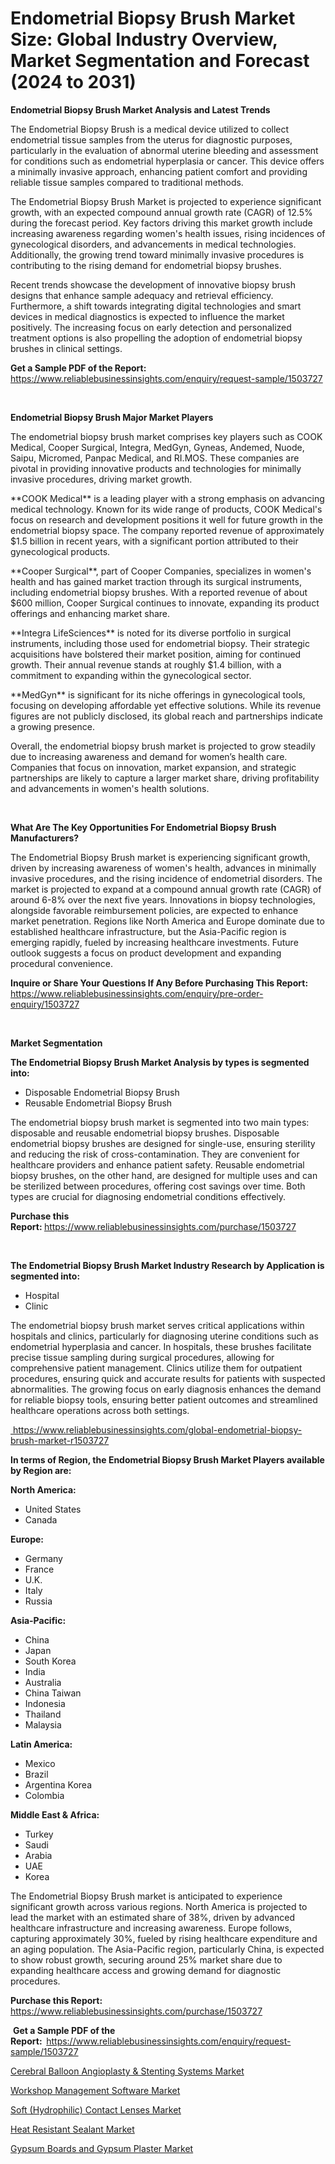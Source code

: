 <p><h1>Endometrial Biopsy Brush Market Size: Global Industry Overview, Market Segmentation and Forecast (2024 to 2031)</h1></p><p><strong>Endometrial Biopsy Brush Market Analysis and Latest Trends</strong></p>
<p><p>The Endometrial Biopsy Brush is a medical device utilized to collect endometrial tissue samples from the uterus for diagnostic purposes, particularly in the evaluation of abnormal uterine bleeding and assessment for conditions such as endometrial hyperplasia or cancer. This device offers a minimally invasive approach, enhancing patient comfort and providing reliable tissue samples compared to traditional methods.</p><p>The Endometrial Biopsy Brush Market is projected to experience significant growth, with an expected compound annual growth rate (CAGR) of 12.5% during the forecast period. Key factors driving this market growth include increasing awareness regarding women's health issues, rising incidences of gynecological disorders, and advancements in medical technologies. Additionally, the growing trend toward minimally invasive procedures is contributing to the rising demand for endometrial biopsy brushes.</p><p>Recent trends showcase the development of innovative biopsy brush designs that enhance sample adequacy and retrieval efficiency. Furthermore, a shift towards integrating digital technologies and smart devices in medical diagnostics is expected to influence the market positively. The increasing focus on early detection and personalized treatment options is also propelling the adoption of endometrial biopsy brushes in clinical settings.</p></p>
<p><strong>Get a Sample PDF of the Report:&nbsp;</strong> <a href="https://www.reliablebusinessinsights.com/enquiry/request-sample/1503727?utm_campaign=1109&utm_medium=2&utm_source=Github&utm_content=ia&utm_term=27092024&utm_id=endometrial-biopsy-brush">https://www.reliablebusinessinsights.com/enquiry/request-sample/1503727</a></p>
<p>&nbsp;</p>
<p><strong>Endometrial Biopsy Brush Major Market Players</strong></p>
<p><p>The endometrial biopsy brush market comprises key players such as COOK Medical, Cooper Surgical, Integra, MedGyn, Gyneas, Andemed, Nuode, Saipu, Micromed, Panpac Medical, and RI.MOS. These companies are pivotal in providing innovative products and technologies for minimally invasive procedures, driving market growth.</p><p>**COOK Medical** is a leading player with a strong emphasis on advancing medical technology. Known for its wide range of products, COOK Medical's focus on research and development positions it well for future growth in the endometrial biopsy space. The company reported revenue of approximately $1.5 billion in recent years, with a significant portion attributed to their gynecological products.</p><p>**Cooper Surgical**, part of Cooper Companies, specializes in women's health and has gained market traction through its surgical instruments, including endometrial biopsy brushes. With a reported revenue of about $600 million, Cooper Surgical continues to innovate, expanding its product offerings and enhancing market share.</p><p>**Integra LifeSciences** is noted for its diverse portfolio in surgical instruments, including those used for endometrial biopsy. Their strategic acquisitions have bolstered their market position, aiming for continued growth. Their annual revenue stands at roughly $1.4 billion, with a commitment to expanding within the gynecological sector.</p><p>**MedGyn** is significant for its niche offerings in gynecological tools, focusing on developing affordable yet effective solutions. While its revenue figures are not publicly disclosed, its global reach and partnerships indicate a growing presence.</p><p>Overall, the endometrial biopsy brush market is projected to grow steadily due to increasing awareness and demand for women’s health care. Companies that focus on innovation, market expansion, and strategic partnerships are likely to capture a larger market share, driving profitability and advancements in women's health solutions.</p></p>
<p>&nbsp;</p>
<p><strong>What Are The Key Opportunities For Endometrial Biopsy Brush Manufacturers?</strong></p>
<p><p>The Endometrial Biopsy Brush market is experiencing significant growth, driven by increasing awareness of women's health, advances in minimally invasive procedures, and the rising incidence of endometrial disorders. The market is projected to expand at a compound annual growth rate (CAGR) of around 6-8% over the next five years. Innovations in biopsy technologies, alongside favorable reimbursement policies, are expected to enhance market penetration. Regions like North America and Europe dominate due to established healthcare infrastructure, but the Asia-Pacific region is emerging rapidly, fueled by increasing healthcare investments. Future outlook suggests a focus on product development and expanding procedural convenience.</p></p>
<p><strong>Inquire or Share Your Questions If Any Before Purchasing This Report:</strong> <a href="https://www.reliablebusinessinsights.com/enquiry/pre-order-enquiry/1503727?utm_campaign=1109&utm_medium=2&utm_source=Github&utm_content=ia&utm_term=27092024&utm_id=endometrial-biopsy-brush">https://www.reliablebusinessinsights.com/enquiry/pre-order-enquiry/1503727</a></p>
<p>&nbsp;</p>
<p><strong>Market Segmentation</strong></p>
<p><strong>The Endometrial Biopsy Brush Market Analysis by types is segmented into:</strong></p>
<p><ul><li>Disposable Endometrial Biopsy Brush</li><li>Reusable Endometrial Biopsy Brush</li></ul></p>
<p><p>The endometrial biopsy brush market is segmented into two main types: disposable and reusable endometrial biopsy brushes. Disposable endometrial biopsy brushes are designed for single-use, ensuring sterility and reducing the risk of cross-contamination. They are convenient for healthcare providers and enhance patient safety. Reusable endometrial biopsy brushes, on the other hand, are designed for multiple uses and can be sterilized between procedures, offering cost savings over time. Both types are crucial for diagnosing endometrial conditions effectively.</p></p>
<p><strong>Purchase this Report:&nbsp;</strong><a href="https://www.reliablebusinessinsights.com/purchase/1503727?utm_campaign=1109&utm_medium=2&utm_source=Github&utm_content=ia&utm_term=27092024&utm_id=endometrial-biopsy-brush">https://www.reliablebusinessinsights.com/purchase/1503727</a></p>
<p>&nbsp;</p>
<p><strong>The Endometrial Biopsy Brush Market Industry Research by Application is segmented into:</strong></p>
<p><ul><li>Hospital</li><li>Clinic</li></ul></p>
<p><p>The endometrial biopsy brush market serves critical applications within hospitals and clinics, particularly for diagnosing uterine conditions such as endometrial hyperplasia and cancer. In hospitals, these brushes facilitate precise tissue sampling during surgical procedures, allowing for comprehensive patient management. Clinics utilize them for outpatient procedures, ensuring quick and accurate results for patients with suspected abnormalities. The growing focus on early diagnosis enhances the demand for reliable biopsy tools, ensuring better patient outcomes and streamlined healthcare operations across both settings.</p></p>
<p><a href="https://www.reliablebusinessinsights.com/global-endometrial-biopsy-brush-market-r1503727?utm_campaign=1109&utm_medium=2&utm_source=Github&utm_content=ia&utm_term=27092024&utm_id=endometrial-biopsy-brush">&nbsp;https://www.reliablebusinessinsights.com/global-endometrial-biopsy-brush-market-r1503727</a></p>
<p><strong>In terms of Region, the Endometrial Biopsy Brush Market Players available by Region are:</strong></p>
<p>
    <p> <strong> North America: </strong>
        <ul>
            <li>United States</li>
            <li>Canada</li>
        </ul>
        </p> 
    <p> <strong> Europe: </strong>
        <ul>
            <li>Germany</li>
            <li>France</li>
            <li>U.K.</li>
            <li>Italy</li>
            <li>Russia</li>
        </ul>
        </p> 
    <p> <strong> Asia-Pacific: </strong>
        <ul>
            <li>China</li>
            <li>Japan</li>
            <li>South Korea</li>
            <li>India</li>
            <li>Australia</li>
            <li>China Taiwan</li>
            <li>Indonesia</li>
            <li>Thailand</li>
            <li>Malaysia</li>
        </ul>
        </p> 
    <p> <strong> Latin America: </strong>
        <ul>
            <li>Mexico</li>
            <li>Brazil</li>
            <li>Argentina Korea</li>
            <li>Colombia</li>
        </ul>
        </p> 
    <p> <strong> Middle East & Africa: </strong>
        <ul>
            <li>Turkey</li>
            <li>Saudi</li>
            <li>Arabia</li>
            <li>UAE</li>
            <li>Korea</li>
        </ul>
    </p>
    </p>
<p><p>The Endometrial Biopsy Brush market is anticipated to experience significant growth across various regions. North America is projected to lead the market with an estimated share of 38%, driven by advanced healthcare infrastructure and increasing awareness. Europe follows, capturing approximately 30%, fueled by rising healthcare expenditure and an aging population. The Asia-Pacific region, particularly China, is expected to show robust growth, securing around 25% market share due to expanding healthcare access and growing demand for diagnostic procedures.</p></p>
<p><strong>Purchase this Report: </strong><a href="https://www.reliablebusinessinsights.com/purchase/1503727?utm_campaign=1109&utm_medium=2&utm_source=Github&utm_content=ia&utm_term=27092024&utm_id=endometrial-biopsy-brush">https://www.reliablebusinessinsights.com/purchase/1503727</a></p>
<p>&nbsp;<strong>Get a Sample PDF of the Report:&nbsp;&nbsp;</strong><a href="https://www.reliablebusinessinsights.com/enquiry/request-sample/1503727?utm_campaign=1109&utm_medium=2&utm_source=Github&utm_content=ia&utm_term=27092024&utm_id=endometrial-biopsy-brush">https://www.reliablebusinessinsights.com/enquiry/request-sample/1503727</a></p>
<p><strong></strong></p>
<p><p><a href="https://github.com/DRIVERKAPAUL/Market-Research-Report-List-1/blob/main/cerebral-balloon-angioplasty-stenting-systems-market.md?utm_campaign=1109&utm_medium=2&utm_source=Github&utm_content=ia&utm_term=27092024&utm_id=endometrial-biopsy-brush">Cerebral Balloon Angioplasty & Stenting Systems Market</a></p><p><a href="https://www.linkedin.com/pulse/global-workshop-management-software-market-projected-grow-z21ve?utm_campaign=1109&utm_medium=2&utm_source=Github&utm_content=ia&utm_term=27092024&utm_id=endometrial-biopsy-brush">Workshop Management Software Market</a></p><p><a href="https://issuu.com/reportprime-2/docs/soft-hydrophilic-contact-lenses-mar_88c17a765e4e6c?utm_campaign=1109&utm_medium=2&utm_source=Github&utm_content=ia&utm_term=27092024&utm_id=endometrial-biopsy-brush">Soft (Hydrophilic) Contact Lenses Market</a></p><p><a href="https://www.linkedin.com/pulse/heat-resistant-sealant-market-global-insights-regional-analysis-qzp9c?trackingId=uKi0v9dWSauWBaSoKd61Fw%3D%3D&utm_campaign=1109&utm_medium=2&utm_source=Github&utm_content=ia&utm_term=27092024&utm_id=endometrial-biopsy-brush">Heat Resistant Sealant Market</a></p><p><a href="https://github.com/cliffxbwergin/Market-Research-Report-List-1/blob/main/gypsum-boards-and-gypsum-plaster-market.md?utm_campaign=1109&utm_medium=2&utm_source=Github&utm_content=ia&utm_term=27092024&utm_id=endometrial-biopsy-brush">Gypsum Boards and Gypsum Plaster Market</a></p></p>